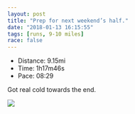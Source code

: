```yaml
---
layout: post
title: "Prep for next weekend’s half."
date: "2018-01-13 16:15:55"
tags: [runs, 9-10 miles]
race: false
---
```

<ul>
 <li>Distance: 9.15mi</li>
 <li>Time: 1h17m46s</li>
 <li>Pace: 08:29</li>
</ul>

Got real cold towards the end.

<img src='https://maps.googleapis.com/maps/api/staticmap?maptype=roadmap&path=enc:ctrwFlcqbMvDaQoNwIe@}BfLy`@jGuB`LiK|bAzL`YzHrPnIrCfF`@~Ks@pAr@bVaA`KzIlc@KbLxBxXxJjUIfExEhBdU|c@rCzPsA`FbA~A_AjK_JlHsAg@WcCuL|PaBe@g@kCoEo@gApBkVkD_@{FwEiAcABg@`Gm]uD`@}TwpAmN{k@qAOoKaCm@MgHgCmDbEuN}A}C~D{MaBeDfWix@&key=AIzaSyC1MId7bFpkLXNAaYhBSTb8jLyiSqzbDtM&size=800x800&markers=color:yellow|label:S|40.73298,-73.98471&markers=color:green|label:F|40.735310000000005,-73.99000999999998'>
